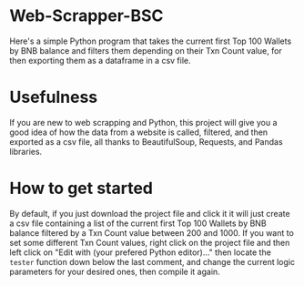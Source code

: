 # Web-Scrapper-BSC
Here's a simple Python program that takes the current first Top 100 Wallets by BNB balance and filters them depending on their Txn Count value, for then exporting them as a dataframe in a csv file.

# Usefulness 
If you are new to web scrapping and Python, this project will give you a good idea of how the data from a website is called, filtered, and then exported as a csv file, all thanks to BeautifulSoup, Requests, and Pandas libraries.

# How to get started
By default, if you just download the project file and click it it will just create a csv file containing a list of the current first Top 100 Wallets by BNB balance filtered by a Txn Count value between 200 and 1000. If you want to set some different Txn Count values, right click on the project file and then left click on "Edit with (your prefered Python editor)..." then locate the `tester` function down below the last comment, and change the current logic parameters for your desired ones, then compile it again. 
